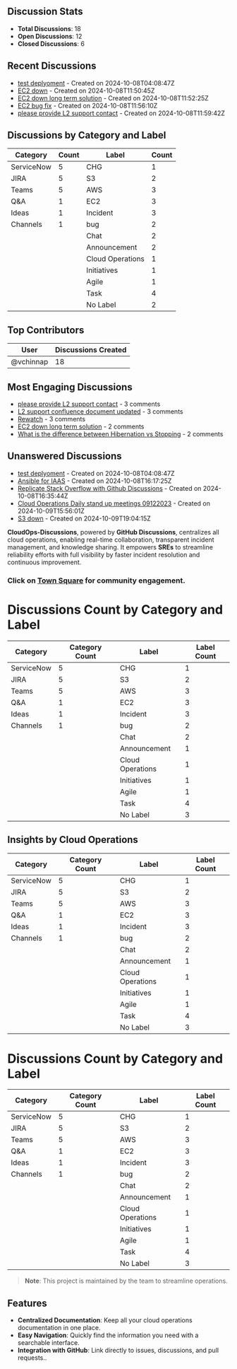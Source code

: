## Discussion Stats

- **Total Discussions**: 18
- **Open Discussions**: 12
- **Closed Discussions**: 6

## Recent Discussions

- [test deplyoment](https://github.com/vchinnap/CloudOps-Discussions/discussions/2) - Created on 2024-10-08T04:08:47Z
- [EC2 down](https://github.com/vchinnap/CloudOps-Discussions/discussions/3) - Created on 2024-10-08T11:50:45Z
- [EC2 down long term solution](https://github.com/vchinnap/CloudOps-Discussions/discussions/4) - Created on 2024-10-08T11:52:25Z
- [EC2 bug fix](https://github.com/vchinnap/CloudOps-Discussions/discussions/5) - Created on 2024-10-08T11:56:10Z
- [please provide L2 support contact](https://github.com/vchinnap/CloudOps-Discussions/discussions/6) - Created on 2024-10-08T11:59:42Z

## Discussions by Category and Label
| Category    | Count | Label  | Count |
|-------------|-------|--------|-------|
| ServiceNow | 5 | CHG | 1 |
| JIRA | 5 | S3 | 2 |
| Teams | 5 | AWS | 3 |
| Q&A | 1 | EC2 | 3 |
| Ideas | 1 | Incident | 3 |
| Channels | 1 | bug | 2 |
|  |  | Chat | 2 |
|  |  | Announcement | 2 |
|  |  | Cloud Operations | 1 |
|  |  | Initiatives | 1 |
|  |  | Agile | 1 |
|  |  | Task | 4 |
|  |  | No Label | 2 |

## Top Contributors

| User         | Discussions Created |
|--------------|---------------------|
| @vchinnap | 18 |

## Most Engaging Discussions

- [please provide L2 support contact](https://github.com/vchinnap/CloudOps-Discussions/discussions/6) - 3 comments
- [L2 support confluence document updated](https://github.com/vchinnap/CloudOps-Discussions/discussions/7) - 3 comments
- [Rewatch](https://github.com/vchinnap/CloudOps-Discussions/discussions/19) - 3 comments
- [EC2 down long term solution](https://github.com/vchinnap/CloudOps-Discussions/discussions/4) - 2 comments
- [What is the difference between Hibernation vs Stopping](https://github.com/vchinnap/CloudOps-Discussions/discussions/17) - 2 comments

## Unanswered Discussions

- [test deplyoment](https://github.com/vchinnap/CloudOps-Discussions/discussions/2) - Created on 2024-10-08T04:08:47Z
- [Ansible for IAAS](https://github.com/vchinnap/CloudOps-Discussions/discussions/9) - Created on 2024-10-08T16:17:25Z
- [Replicate Stack Overflow with Github Discussions](https://github.com/vchinnap/CloudOps-Discussions/discussions/15) - Created on 2024-10-08T16:35:44Z
- [Cloud Operations Daily stand up meetings 09122023](https://github.com/vchinnap/CloudOps-Discussions/discussions/18) - Created on 2024-10-09T15:56:01Z
- [S3 down](https://github.com/vchinnap/CloudOps-Discussions/discussions/23) - Created on 2024-10-09T19:04:15Z
<link rel="stylesheet" href="{{ site.baseurl }}/assets/css/style.css">

**CloudOps-Discussions**, powered by **GitHub Discussions**, centralizes all cloud operations, enabling real-time collaboration, transparent incident management, and knowledge sharing. It empowers **SREs** to streamline reliability efforts with full visibility by faster incident resolution and continuous improvement.

### Click on [Town Square](https://github.com/vchinnap/town-square/discussions) for community engagement.

# Discussions Count by Category and Label

| Category    | Category Count | Label  | Label Count |
|-------------|----------------|--------|-------------|
| ServiceNow | 5 | CHG | 1 |
| JIRA | 5 | S3 | 2 |
| Teams | 5 | AWS | 3 |
| Q&A | 1 | EC2 | 3 |
| Ideas | 1 | Incident | 3 |
| Channels | 1 | bug | 2 |
|  |  | Chat | 2 |
|  |  | Announcement | 1 |
|  |  | Cloud Operations | 1 |
|  |  | Initiatives | 1 |
|  |  | Agile | 1 |
|  |  | Task | 4 |
|  |  | No Label | 3 |
## Insights by Cloud Operations

| Category    | Category Count | Label  | Label Count |
|-------------|----------------|--------|-------------|
| ServiceNow | 5 | CHG | 1 |
| JIRA | 5 | S3 | 2 |
| Teams | 5 | AWS | 3 |
| Q&A | 1 | EC2 | 3 |
| Ideas | 1 | Incident | 3 |
| Channels | 1 | bug | 2 |
|  |  | Chat | 2 |
|  |  | Announcement | 1 |
|  |  | Cloud Operations | 1 |
|  |  | Initiatives | 1 |
|  |  | Agile | 1 |
|  |  | Task | 4 |
|  |  | No Label | 3 |
# Discussions Count by Category and Label

| Category    | Category Count | Label  | Label Count |
|-------------|----------------|--------|-------------|
| ServiceNow | 5 | CHG | 1 |
| JIRA | 5 | S3 | 2 |
| Teams | 5 | AWS | 3 |
| Q&A | 1 | EC2 | 3 |
| Ideas | 1 | Incident | 3 |
| Channels | 1 | bug | 2 |
|  |  | Chat | 2 |
|  |  | Announcement | 1 |
|  |  | Cloud Operations | 1 |
|  |  | Initiatives | 1 |
|  |  | Agile | 1 |
|  |  | Task | 4 |
|  |  | No Label | 3 |

> **Note**: This project is maintained by the  team to streamline operations.

## Features
- **Centralized Documentation**: Keep all your cloud operations documentation in one place.
- **Easy Navigation**: Quickly find the information you need with a searchable interface.
- **Integration with GitHub**: Link directly to issues, discussions, and pull requests..
